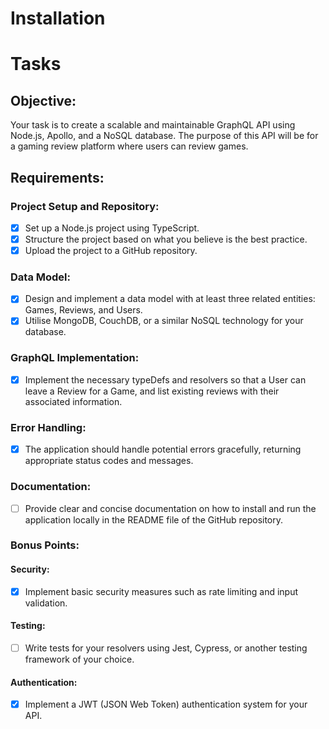 # Installation

# Tasks
## Objective:
Your task is to create a scalable and maintainable GraphQL API using Node.js, Apollo, and a NoSQL database. The purpose of this API will be for a gaming review platform where users can review games.
## Requirements:
### Project Setup and Repository:
- [x] Set up a Node.js project using TypeScript.
- [x] Structure the project based on what you believe is the best practice.
- [x] Upload the project to a GitHub repository.
### Data Model:
- [x] Design and implement a data model with at least three related entities: Games, Reviews, and Users.
- [x] Utilise MongoDB, CouchDB, or a similar NoSQL technology for your database.
### GraphQL Implementation:
- [x] Implement the necessary typeDefs and resolvers so that a User can leave a Review for a Game, and list existing reviews with their associated information.
### Error Handling:
- [x] The application should handle potential errors gracefully, returning appropriate status codes and messages.
### Documentation:
- [ ] Provide clear and concise documentation on how to install and run the application locally in the README file of the GitHub repository.
### Bonus Points:
#### Security:
- [x] Implement basic security measures such as rate limiting and input validation.
#### Testing:
- [ ] Write tests for your resolvers using Jest, Cypress, or another testing framework of your choice.
#### Authentication:
- [x] Implement a JWT (JSON Web Token) authentication system for your API.